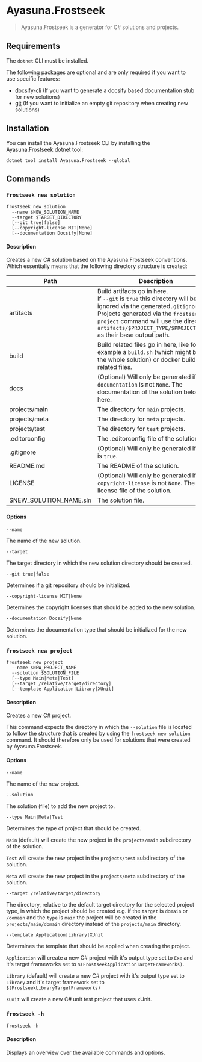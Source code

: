# Ayasuna.Frostseek

> Ayasuna.Frostseek is a generator for C# solutions and projects.

## Requirements

The `dotnet` CLI must be installed.

The following packages are optional and are only required if you want to use specific features:

- [docsify-cli](https://docsify.js.org/#/) (If you want to generate a docsify based
  documentation stub for new solutions)
- [git](https://git-scm.com) (If you want to initialize an empty git repository when creating new solutions)

## Installation

You can install the Ayasuna.Frostseek CLI by installing the Ayasuna.Frostseek dotnet tool:

```
dotnet tool install Ayasuna.Frostseek --global
```

## Commands

### `frostseek new solution`

```
frostseek new solution 
  --name $NEW_SOLUTION_NAME 
  --target $TARGET_DIRECTORY 
  [--git true|false]
  [--copyright-license MIT|None]
  [--documentation Docsify|None]
```

#### Description

Creates a new C# solution based on the Ayasuna.Frostseek conventions.
Which essentially means that the following directory structure is created:

| Path                   | Description                                                                                                                                                                                                                                                                            |
|------------------------|----------------------------------------------------------------------------------------------------------------------------------------------------------------------------------------------------------------------------------------------------------------------------------------|
| artifacts              | Build artifacts go in here. <br/> If `--git` is `true` this directory will be ignored via the  generated`.gitignore` file. <br/> Projects generated via the `frostseek new project` command will use the directory `artifacts/$PROJECT_TYPE/$PROJECT_NAME/` as their base output path. | 
| build                  | Build related files go in here, like for example a `build.sh` (which might build the whole solution) or docker build related files.                                                                                                                                                    | 
| docs                   | (Optional) Will only be generated if `--documentation` is not `None`. The documentation of the solution belongs in here.                                                                                                                                                               | 
| projects/main          | The directory for `main` projects.                                                                                                                                                                                                                                                     | 
| projects/meta          | The directory for `meta` projects.                                                                                                                                                                                                                                                     |
| projects/test          | The directory for `test` projects.                                                                                                                                                                                                                                                     |   
| .editorconfig          | The .editorconfig file of the solution.                                                                                                                                                                                                                                                | 
| .gitignore             | (Optional) Will only be generated if `--git` is `true`.                                                                                                                                                                                                                                | 
| README.md              | The README of the solution.                                                                                                                                                                                                                                                            | 
| LICENSE                | (Optional) Will only be generated if `--copyright-license` is not `None`. The license file of the solution.                                                                                                                                                                            | 
| $NEW_SOLUTION_NAME.sln | The solution file.                                                                                                                                                                                                                                                                     | 

#### Options

`--name`

The name of the new solution.

`--target`

The target directory in which the new solution directory should be created.

`--git true|false`

Determines if a git repository should be initialized.

`--copyright-license MIT|None`

Determines the copyright licenses that should be added to the new solution.

`--documentation Docsify|None`

Determines the documentation type that should be initialized for the new solution.

### `frostseek new project`

```
frostseek new project 
  --name $NEW_PROJECT_NAME 
  --solution $SOLUTION_FILE
  [--type Main|Meta|Test]
  [--target /relative/target/directory]
  [--template Application|Library|XUnit]
```

#### Description

Creates a new C# project.

This command expects the directory in which the `--solution` file is located to follow the structure that is created by
using the `frostseek new solution` command.
It should therefore only be used for solutions that were created by Ayasuna.Frostseek.

#### Options

`--name`

The name of the new project.

`--solution`

The solution (file) to add the new project to.

`--type Main|Meta|Test`

Determines the type of project that should be created.

`Main` (default) will create the new project in the `projects/main` subdirectory of the solution.

`Test` will create the new project in the `projects/test` subdirectory of the solution.

`Meta` will create the new project in the `projects/meta` subdirectory of the solution.

`--target /relative/target/directory`

The directory, relative to the default target directory for the selected project type, in which the project should be created e.g. if the `target` is `domain` or `/domain` and the `type` is `main`
the project will be created in the `projects/main/domain` directory instead of the `projects/main` directory.

`--template Application|Library|XUnit`

Determines the template that should be applied when creating the project.

`Application` will create a new C# project with it's output type set to `Exe` and it's target frameworks set
to `$(FrostseekApplicationTargetFrameworks)`.

`Library` (default) will create a new C# project with it's output type set to `Library` and it's target framework set
to `$(FrostseekLibraryTargetFrameworks)`

`XUnit` will create a new C# unit test project that uses xUnit.

### `frostseek -h`

```
frostseek -h
```

#### Description

Displays an overview over the available commands and options.
